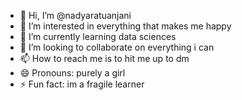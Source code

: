 - 👋 Hi, I’m @nadyaratuanjani
- 👀 I’m interested in everything that makes me happy
- 🌱 I’m currently learning data sciences
- 💞️ I’m looking to collaborate on everything i can
- 📫 How to reach me is to hit me up to dm
- 😄 Pronouns: purely a girl
- ⚡ Fun fact: im a fragile learner

<!---
nadyaratuanjani/nadyaratuanjani is a ✨ special ✨ repository because its `README.md` (this file) appears on your GitHub profile.
You can click the Preview link to take a look at your changes.
--->
